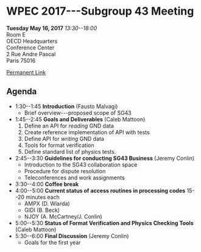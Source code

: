 # WPEC 2017---Subgroup 43 Meeting

**Tuesday May 16, 2017**
*13:30--18:00*<br />
Room E<br />
OECD Headquarters<br />
Conference Center<br />
2 Rue Andre Pascal<br />
Paris 75016<br />

[Permanent Link](https://github.com/GeneralizedNuclearData/SG43/blob/master/Agendas/May2017.md)

## Agenda
- 1:30--1:45 **Introduction** (Fausto Malvagi)
    - Brief overview---proposed scope of SG43
- 1:45--2:45 **Goals and Deliverables** (Caleb Mattoon)
    1. Define an API for *reading* GND data
    2. Create reference implementation of API with tests
    3. Define API for *writing* GND data
    4. Tools for format verification
    5. Define standard list of physics tests.
 - 2:45--3:30 **Guidelines for conducting SG43 Business** (Jeremy Conlin)
    - Introduction to the SG43 collaboration space
    - Procedure for dispute resolution
    - Teleconferences and work assignments
- 3:30--4:00 **Coffee break**
- 4:00--5:00 **Current status of access routines in processing codes**
    15--20 minutes each
    - AMPX (D. Wiarda)
    - GIDI (B. Beck)
    - NJOY (A. McCartney/J. Conlin)
- 5:00--5:30 **Status of Format Verification and Physics Checking Tools** (Caleb Mattoon)
- 5:30--6:00 **Final Discussion** (Jeremy Conlin)
    - Goals for the first year

